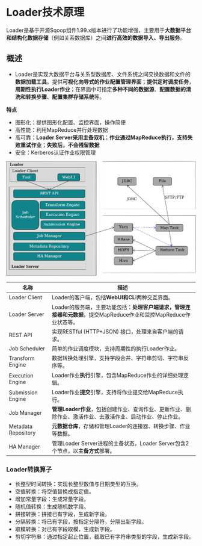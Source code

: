 # Loader技术原理

Loader是基于开源Sqoop组件1.99.x版本进行了功能增强，主要用于**大数据平台和结构化数据存储**（例如关系数据库）之间**进行高效的数据导入、导出服务**。

## 概述

- Loader是实现大数据平台与关系型数据库、文件系统之间交换数据和文件的**数据加载工具**。提供**可视化向导式的作业配置管理界面**；**提供定时调度任务**，**周期性执行Loader作业**；在界面中可指定**多种不同的数据源**、**配置数据的清洗和转换步骤**、**配置集群存储系统**等。

**特点**

- 图形化：提供图形化配置、监控界面，操作简便
- 高性能：利用MapReduce并行处理数据
- 高可靠：**Loader Server采用主备双机**；**作业通过MapReduce执行，支持失败重试作业**；**失败后，不会残留数据**
- 安全：Kerberos认证作业权限管理

![51](tupian/51.png)

| **名称**            | **描述**                                                     |
| ------------------- | ------------------------------------------------------------ |
| Loader Client       | Loader的客户端，包括**WebUI和CL**I两种交互界面。             |
| Loader Server       | Loader的服务端，主要功能包括：**处理客户端请求，管理连接器和元数据**，提交MapReduce作业和监控MapReduce作业状态等。 |
| REST API            | 实现RESTful (HTTP+JSON) 接口，处理来自客户端的请求。         |
| Job Scheduler       | 简单的作业调度模块，支持周期性的执行Loader作业。             |
| Transform Engine    | 数据转换处理引擎，支持字段合并、字符串剪切、字符串反序等。   |
| Execution Engine    | Loader作业**执行**引擎，包含MapReduce作业的详细处理逻辑。    |
| Submission Engine   | Loader作业**提交**引擎，支持将作业提交给MapReduce执行。      |
| Job Manager         | **管理Loader作业**，包括创建作业、查询作业、更新作业、删除作业、激活作业、去激活作业、启动作业、停止作业。 |
| Metadata Repository | **元数据仓库**，存储和管理Loader的连接器、转换步骤、作业等数据。 |
| HA Manager          | 管理Loader Server进程的主备状态，Loader Server包含2个节点，以**主备方式**部署。 |

### Loader转换算子

- 长整型时间转换：实现长整型数值与日期类型的互换。
- 空值转换：将空值替换成指定值。
- 增加常量字段：生成常量字段。
- 随机值转换：生成随机数字段。
- 拼接转换：拼接已有字段，生成新字段。
- 分隔转换：将已有字段，按指定分隔符，分隔出新字段。
- 取模转换：对已有字段取模，生成新字段。
- 剪切字符串：通过指定起止位置，截取已有字符串类型的字段，生成新字段。